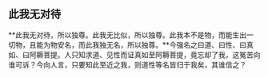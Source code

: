 ##  此我无对待

**此我无对待，所以独尊。此我无比似，所以独尊。此我本不是物，而能生出一切物，且能为物安名，而此我独无名，所以独尊。**今强名之曰道、曰性、曰真如、曰阿耨菩提。人只知求道、见性而证真如至阿耨菩提，竟忘却了我，这冤苦向谁可诉？今向人言，只要知此至近之我，则道性等名皆归于我矣，其谁信之？
